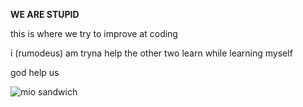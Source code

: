 <b> WE ARE STUPID </b>

this is where we try to improve at coding

i (rumodeus) am tryna help the other two learn while learning myself

god help us

![mio sandwich](https://user-images.githubusercontent.com/91802844/219216455-03d5655f-5c34-4a59-bb3c-22901ee7259c.png)
